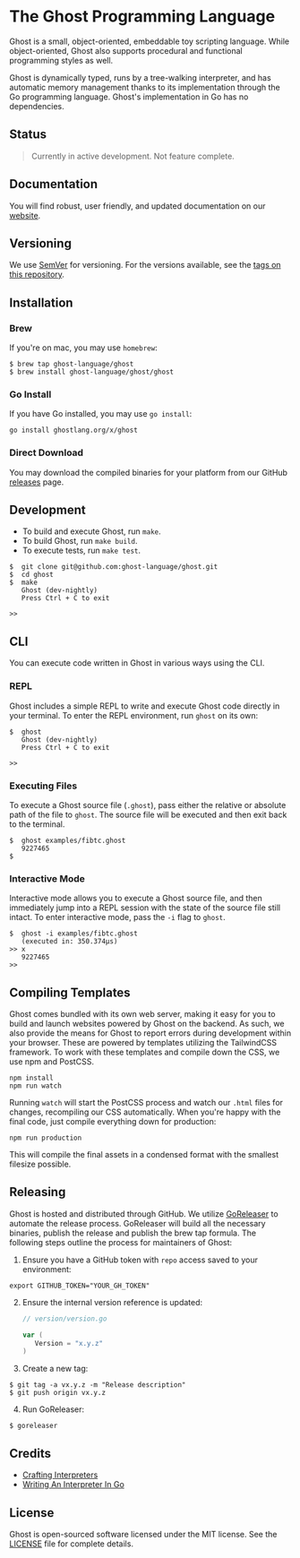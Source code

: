 # The Ghost Programming Language
Ghost is a small, object-oriented, embeddable toy scripting language. While object-oriented, Ghost also supports procedural and functional programming styles as well.

Ghost is dynamically typed, runs by a tree-walking interpreter, and has automatic memory management thanks to its implementation through the Go programming language. Ghost's implementation in Go has no dependencies.

## Status
> Currently in active development. Not feature complete.

## Documentation
You will find robust, user friendly, and updated documentation on our [website](https://ghostlang.org/docs).

## Versioning
We use [SemVer](http://semver.org/) for versioning. For the versions available, see the [tags on this repository](https://github.com/ghost-language/ghost/tags).

## Installation
### Brew
If you're on mac, you may use `homebrew`:
```
$ brew tap ghost-language/ghost
$ brew install ghost-language/ghost/ghost
```

### Go Install
If you have Go installed, you may use `go install`:
```
go install ghostlang.org/x/ghost
```

### Direct Download
You may download the compiled binaries for your platform from our GitHub [releases](https://github.com/ghost-language/ghost/releases) page.

## Development
- To build and execute Ghost, run `make`.
- To build Ghost, run `make build`.
- To execute tests, run `make test`.

```
$  git clone git@github.com:ghost-language/ghost.git
$  cd ghost
$  make
   Ghost (dev-nightly)
   Press Ctrl + C to exit

>>
```

## CLI
You can execute code written in Ghost in various ways using the CLI.

### REPL
Ghost includes a simple REPL to write and execute Ghost code directly in your terminal. To enter the REPL environment, run `ghost` on its own:

```
$  ghost
   Ghost (dev-nightly)
   Press Ctrl + C to exit

>>
```

### Executing Files
To execute a Ghost source file (`.ghost`), pass either the relative or absolute path of the file to `ghost`. The source file will be executed and then exit back to the terminal.

```
$  ghost examples/fibtc.ghost
   9227465
$
```

### Interactive Mode
Interactive mode allows you to execute a Ghost source file, and then immediately jump into a REPL session with the state of the source file still intact. To enter interactive mode, pass the `-i` flag to `ghost`.

```
$  ghost -i examples/fibtc.ghost
   (executed in: 350.374µs)
>> x
   9227465
>>
```

## Compiling Templates
Ghost comes bundled with its own web server, making it easy for you to build and launch websites powered by Ghost on the backend. As such, we also provide the means for Ghost to report errors during development within your browser. These are powered by templates utilizing the TailwindCSS framework. To work with these templates and compile down the CSS, we use npm and PostCSS.

```
npm install
npm run watch
```

Running `watch` will start the PostCSS process and watch our `.html` files for changes, recompiling our CSS automatically. When you're happy with the final code, just compile everything down for production:

```
npm run production
```

This will compile the final assets in a condensed format with the smallest filesize possible.

## Releasing
Ghost is hosted and distributed through GitHub. We utilize [GoReleaser](https://goreleaser.com) to automate the release process. GoReleaser will build all the necessary binaries, publish the release and publish the brew tap formula. The following steps outline the process for maintainers of Ghost:

1. Ensure you have a GitHub token with `repo` access saved to your environment:
  ```
  export GITHUB_TOKEN="YOUR_GH_TOKEN"
  ```
2. Ensure the internal version reference is updated:
   ```go
   // version/version.go

   var (
      Version = "x.y.z"
   )
   ```
3. Create a new tag:
  ```
  $ git tag -a vx.y.z -m "Release description"
  $ git push origin vx.y.z
  ```
4. Run GoReleaser:
  ```
  $ goreleaser
  ```

## Credits
- [Crafting Interpreters](https://craftinginterpreters.com/)
- [Writing An Interpreter In Go](https://interpreterbook.com/)

## License
Ghost is open-sourced software licensed under the MIT license. See the [LICENSE](LICENSE) file for complete details.

